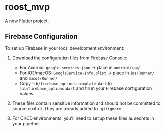 # roost_mvp

A new Flutter project.

## Firebase Configuration

To set up Firebase in your local development environment:

1. Download the configuration files from Firebase Console:

   - For Android: `google-services.json` → place in `android/app/`
   - For iOS/macOS: `GoogleService-Info.plist` → place in `ios/Runner/` and `macos/Runner/`
   - Copy `lib/firebase_options.template.dart` to `lib/firebase_options.dart` and fill in your Firebase configuration values

2. These files contain sensitive information and should not be committed to source control. They are already added to `.gitignore`.

3. For CI/CD environments, you'll need to set up these files as secrets in your pipeline.

